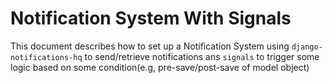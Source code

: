 # Notification System With Signals

This document describes how to set up a Notification System using `django-notifications-hq` to send/retrieve notifications ans `signals` to trigger some logic based on some condition(e.g, pre-save/post-save of model object) 
